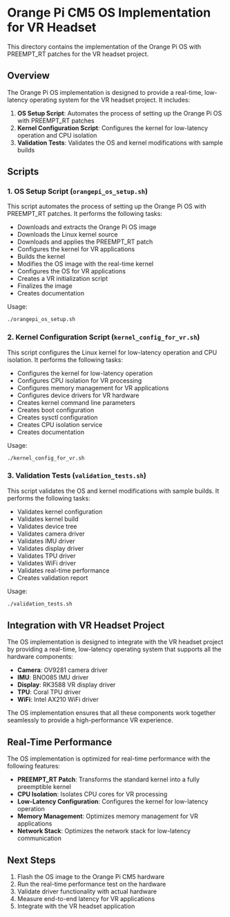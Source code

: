 # Orange Pi CM5 OS Implementation for VR Headset

This directory contains the implementation of the Orange Pi OS with PREEMPT_RT patches for the VR headset project.

## Overview

The Orange Pi OS implementation is designed to provide a real-time, low-latency operating system for the VR headset project. It includes:

1. **OS Setup Script**: Automates the process of setting up the Orange Pi OS with PREEMPT_RT patches
2. **Kernel Configuration Script**: Configures the kernel for low-latency operation and CPU isolation
3. **Validation Tests**: Validates the OS and kernel modifications with sample builds

## Scripts

### 1. OS Setup Script (`orangepi_os_setup.sh`)

This script automates the process of setting up the Orange Pi OS with PREEMPT_RT patches. It performs the following tasks:

- Downloads and extracts the Orange Pi OS image
- Downloads the Linux kernel source
- Downloads and applies the PREEMPT_RT patch
- Configures the kernel for VR applications
- Builds the kernel
- Modifies the OS image with the real-time kernel
- Configures the OS for VR applications
- Creates a VR initialization script
- Finalizes the image
- Creates documentation

Usage:
```bash
./orangepi_os_setup.sh
```

### 2. Kernel Configuration Script (`kernel_config_for_vr.sh`)

This script configures the Linux kernel for low-latency operation and CPU isolation. It performs the following tasks:

- Configures the kernel for low-latency operation
- Configures CPU isolation for VR processing
- Configures memory management for VR applications
- Configures device drivers for VR hardware
- Creates kernel command line parameters
- Creates boot configuration
- Creates sysctl configuration
- Creates CPU isolation service
- Creates documentation

Usage:
```bash
./kernel_config_for_vr.sh
```

### 3. Validation Tests (`validation_tests.sh`)

This script validates the OS and kernel modifications with sample builds. It performs the following tasks:

- Validates kernel configuration
- Validates kernel build
- Validates device tree
- Validates camera driver
- Validates IMU driver
- Validates display driver
- Validates TPU driver
- Validates WiFi driver
- Validates real-time performance
- Creates validation report

Usage:
```bash
./validation_tests.sh
```

## Integration with VR Headset Project

The OS implementation is designed to integrate with the VR headset project by providing a real-time, low-latency operating system that supports all the hardware components:

- **Camera**: OV9281 camera driver
- **IMU**: BNO085 IMU driver
- **Display**: RK3588 VR display driver
- **TPU**: Coral TPU driver
- **WiFi**: Intel AX210 WiFi driver

The OS implementation ensures that all these components work together seamlessly to provide a high-performance VR experience.

## Real-Time Performance

The OS implementation is optimized for real-time performance with the following features:

- **PREEMPT_RT Patch**: Transforms the standard kernel into a fully preemptible kernel
- **CPU Isolation**: Isolates CPU cores for VR processing
- **Low-Latency Configuration**: Configures the kernel for low-latency operation
- **Memory Management**: Optimizes memory management for VR applications
- **Network Stack**: Optimizes the network stack for low-latency communication

## Next Steps

1. Flash the OS image to the Orange Pi CM5 hardware
2. Run the real-time performance test on the hardware
3. Validate driver functionality with actual hardware
4. Measure end-to-end latency for VR applications
5. Integrate with the VR headset application
